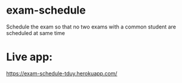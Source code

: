 # exam-schedule
Schedule the exam so that no two exams with a common student are scheduled at same time
# Live app: 
https://exam-schedule-tduy.herokuapp.com/

